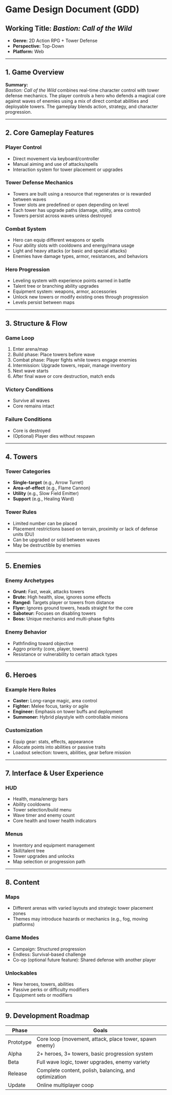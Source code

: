 # Game Design Document (GDD)

## Working Title: *Bastion: Call of the Wild*
- **Genre:** 2D Action RPG + Tower Defense  
- **Perspective:** Top-Down  
- **Platform:** Web

---

## 1. Game Overview

**Summary:**  
*Bastion: Call of the Wild* combines real-time character control with tower defense mechanics. The player controls a hero who defends a magical core against waves of enemies using a mix of direct combat abilities and deployable towers. The gameplay blends action, strategy, and character progression.

---

## 2. Core Gameplay Features

### Player Control
- Direct movement via keyboard/controller
- Manual aiming and use of attacks/spells
- Interaction system for tower placement or upgrades

### Tower Defense Mechanics
- Towers are built using a resource that regenerates or is rewarded between waves
- Tower slots are predefined or open depending on level
- Each tower has upgrade paths (damage, utility, area control)
- Towers persist across waves unless destroyed

### Combat System
- Hero can equip different weapons or spells
- Four ability slots with cooldowns and energy/mana usage
- Light and heavy attacks (or basic and special attacks)
- Enemies have damage types, armor, resistances, and behaviors

### Hero Progression
- Leveling system with experience points earned in battle
- Talent tree or branching ability upgrades
- Equipment system: weapons, armor, accessories
- Unlock new towers or modify existing ones through progression
- Levels persist between maps

---

## 3. Structure & Flow

### Game Loop
1. Enter arena/map
2. Build phase: Place towers before wave
3. Combat phase: Player fights while towers engage enemies
4. Intermission: Upgrade towers, repair, manage inventory
5. Next wave starts
6. After final wave or core destruction, match ends

### Victory Conditions
- Survive all waves
- Core remains intact

### Failure Conditions
- Core is destroyed
- (Optional) Player dies without respawn

---

## 4. Towers

### Tower Categories
- **Single-target** (e.g., Arrow Turret)
- **Area-of-effect** (e.g., Flame Cannon)
- **Utility** (e.g., Slow Field Emitter)
- **Support** (e.g., Healing Ward)

### Tower Rules
- Limited number can be placed
- Placement restrictions based on terrain, proximity or lack of defense units (DU)
- Can be upgraded or sold between waves
- May be destructible by enemies

---

## 5. Enemies

### Enemy Archetypes
- **Grunt:** Fast, weak, attacks towers
- **Brute:** High health, slow, ignores some effects
- **Ranged:** Targets player or towers from distance
- **Flyer:** Ignores ground towers, heads straight for the core
- **Saboteur:** Focuses on disabling towers
- **Boss:** Unique mechanics and multi-phase fights

### Enemy Behavior
- Pathfinding toward objective
- Aggro priority (core, player, towers)
- Resistance or vulnerability to certain attack types

---

## 6. Heroes

### Example Hero Roles
- **Caster:** Long-range magic, area control
- **Fighter:** Melee focus, tanky or agile
- **Engineer:** Emphasis on tower buffs and deployment
- **Summoner:** Hybrid playstyle with controllable minions

### Customization
- Equip gear: stats, effects, appearance
- Allocate points into abilities or passive traits
- Loadout selection: towers, abilities, gear before mission

---

## 7. Interface & User Experience

### HUD
- Health, mana/energy bars
- Ability cooldowns
- Tower selection/build menu
- Wave timer and enemy count
- Core health and tower health indicators

### Menus
- Inventory and equipment management
- Skill/talent tree
- Tower upgrades and unlocks
- Map selection or progression path

---

## 8. Content

### Maps
- Different arenas with varied layouts and strategic tower placement zones
- Themes may introduce hazards or mechanics (e.g., fog, moving platforms)

### Game Modes
- Campaign: Structured progression
- Endless: Survival-based challenge
- Co-op (optional future feature): Shared defense with another player

### Unlockables
- New heroes, towers, abilities
- Passive perks or difficulty modifiers
- Equipment sets or modifiers

---

## 9. Development Roadmap

| Phase     | Goals                                                               |
|-----------|---------------------------------------------------------------------|
| Prototype | Core loop (movement, attack, place tower, spawn enemy)              |
| Alpha     | 2+ heroes, 3+ towers, basic progression system                      |
| Beta      | Full wave logic, tower upgrades, enemy variety                      |
| Release   | Complete content, polish, balancing, and optimization               |
| Update    | Online multiplayer coop                                             |
